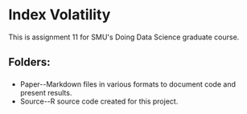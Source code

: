 # Index Volatility
This is assignment 11 for SMU's Doing Data Science graduate course.

## Folders:
###
* Paper--Markdown files in various formats to document code and present results.
* Source--R source code created for this project.
